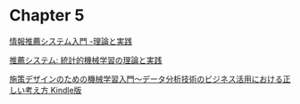 # Chapter 5

[情報推薦システム入門 -理論と実践](https://www.amazon.co.jp/%E6%83%85%E5%A0%B1%E6%8E%A8%E8%96%A6%E3%82%B7%E3%82%B9%E3%83%86%E3%83%A0%E5%85%A5%E9%96%80-%E7%90%86%E8%AB%96%E3%81%A8%E5%AE%9F%E8%B7%B5-Dietmar-Jannach/dp/4320122968)


[推薦システム: 統計的機械学習の理論と実践](https://www.amazon.co.jp/%E6%8E%A8%E8%96%A6%E3%82%B7%E3%82%B9%E3%83%86%E3%83%A0-%E7%B5%B1%E8%A8%88%E7%9A%84%E6%A9%9F%E6%A2%B0%E5%AD%A6%E7%BF%92%E3%81%AE%E7%90%86%E8%AB%96%E3%81%A8%E5%AE%9F%E8%B7%B5-Deepak-K-Agarwal/dp/4320124308/ref=pd_lpo_d_sccl_1/356-1270114-3538836?pd_rd_w=lJjuK&content-id=amzn1.sym.855d8f70-df76-4181-80b0-56e48ae3bb9b&pf_rd_p=855d8f70-df76-4181-80b0-56e48ae3bb9b&pf_rd_r=M6CRQA2849TDCBACMVG1&pd_rd_wg=JqvxI&pd_rd_r=7cad9b72-88d7-4f54-ae19-1cf6f57d2cb9&pd_rd_i=4320124308&psc=1
)

[施策デザインのための機械学習入門〜データ分析技術のビジネス活用における正しい考え方 Kindle版](https://www.amazon.co.jp/%E6%96%BD%E7%AD%96%E3%83%87%E3%82%B6%E3%82%A4%E3%83%B3%E3%81%AE%E3%81%9F%E3%82%81%E3%81%AE%E6%A9%9F%E6%A2%B0%E5%AD%A6%E7%BF%92%E5%85%A5%E9%96%80%E3%80%9C%E3%83%87%E3%83%BC%E3%82%BF%E5%88%86%E6%9E%90%E6%8A%80%E8%A1%93%E3%81%AE%E3%83%93%E3%82%B8%E3%83%8D%E3%82%B9%E6%B4%BB%E7%94%A8%E3%81%AB%E3%81%8A%E3%81%91%E3%82%8B%E6%AD%A3%E3%81%97%E3%81%84%E8%80%83%E3%81%88%E6%96%B9-%E9%BD%8B%E8%97%A4-%E5%84%AA%E5%A4%AA-ebook/dp/B09B9H3KLL/ref=sr_1_1?adgrpid=118693948930&dib=eyJ2IjoiMSJ9.nRqXfNraOWt6SxbVMOSDxMcoSdjPmfWA-qwM7a5f9g51yStW3qpc7yD-4TSAzpeqDlT5pEk1t3x0UWOa49DmUrXnXkwc6prAhrICeq-F9Wn-PfIjATIDTqQAA8voXwCORU97UL3ozxSBo3bybw_afZNFLTDNEoJQzd67j5QzKHUyzbDS7xk6lgCVYdjmfRd_g3imMFm-qKTM0nPNVpPJG6t8x8kxqDM2DRi4IlhcG3NdOABemDp-EBr7LSkY8jcI.VP4TMVfF5MUHpYWrbRBBOrBroxbf4X9ERvK76hgBEoM&dib_tag=se&hvadid=679022455195&hvdev=c&hvexpln=0&hvlocphy=1009324&hvnetw=g&hvocijid=17219846398121690400--&hvqmt=e&hvrand=17219846398121690400&hvtargid=kwd-1315193863652&hydadcr=27269_14738598&jp-ad-ap=0&keywords=%E6%96%BD%E7%AD%96%E3%83%87%E3%82%B6%E3%82%A4%E3%83%B3%E3%81%AE%E3%81%9F%E3%82%81%E3%81%AE%E6%A9%9F%E6%A2%B0%E5%AD%A6%E7%BF%92%E5%85%A5%E9%96%80&mcid=025b51ae515f31b2b96224775ddf7a9c&qid=1760668230&sr=8-1)